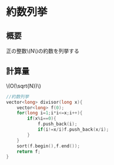 # 約数列挙
## 概要
正の整数\\(N\\)の約数を列挙する
## 計算量
\\(O(\sqrt{N})\\)


```cpp
//約数列挙
vector<long> divisor(long x){
    vector<long> f(0);
    for(long i=1;i*i<=x;i++){
        if(x%i==0){
            f.push_back(i);
            if(i!=x/i)f.push_back(x/i);
        }
    }
    sort(f.begin(),f.end());
    return f;
}
```

